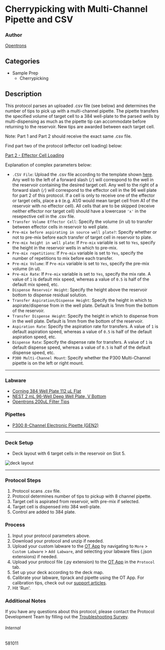 # Cherrypicking with Multi-Channel Pipette and CSV

### Author
[Opentrons](https://opentrons.com/)

## Categories
* Sample Prep
	* Cherrypicking

## Description
This protocol parses an uploaded .csv file (see below) and determines the number of tips to pick up with a multi-channel pipette. The pipette transfers the specified volume of target cell to a 384 well-plate to the parsed wells by multi-dispensing as much as the pipette tip can accommodate before returning to the reservoir. New tips are awarded between each target cell.

Note: Part 1 and Part 2 should receive the exact same .csv file.

Find part two of the protocol (effector cell loading) below:

[Part 2 - Effector Cell Loading](https://protocols.opentrons.com/protocol/581011-pt2)

Explanation of complex parameters below:
* `.CSV File`: Upload the .csv file according to the template shown [here](https://opentrons-protocol-library-website.s3.amazonaws.com/custom-README-images/581011/co-culture_template_protocol.numbers). Any well to the left of a forward slash (`/`) will correspond to the well in the reservoir containing the desired target cell. Any well to the right of a forward slash (`/`) will correspond to the effector cell in the 96 well plate for part 2 of this protocol. If a cell is only to receive one of the effector or target cells, place a `0` (e.g. A1/0 would mean target cell from A1 of the reservoir with no effector cell). All cells that are to be skipped (receive neither effector nor target cell) should have a lowercase `'x'` in the resepective cell in the .csv file.
* `Transfer Volume Effector Cell`: Specify the volume (in ul) to transfer between effector cells in reservoir to well plate.
* `Pre-mix before aspirating in source well plate?`: Specify whether or not to pre-mix before each transfer of target cell in reservoir to plate.
* `Pre-mix height in well plate`: If `Pre-mix` variable is set to `Yes`, specify the height in the reservoir wells in which to pre-mix.
* `Pre-mix repetitions`: If `Pre-mix` variable is set to `Yes`, specify the number of repetitions to mix before each transfer.
* `Pre-mix Volume`: If `Pre-mix` variable is set to `Yes`, specify the pre-mix volume (in ul).
* `Pre-mix Rate`: If `Pre-mix` variable is set to `Yes`, specify the mix rate. A value of `1` is default mix speed, whereas a value of `0.5` is half of the default mix speed, etc.
* `Dispense Reservoir Height`: Specify the height above the reservoir bottom to dispense residual solution. 
* `Transfer Aspiration/Dispense Height`: Specify the height in which to aspirate/dispense from in the well plate. Default is 1mm from the bottom of the reservoir.
* `Transfer Dispense Height`: Specify the height in which to dispense from in the well plate. Default is 1mm from the bottom of the reservoir.
* `Aspiration Rate`: Specify the aspiration rate for transfers. A value of `1` is default aspiration speed, whereas a value of `0.5` is half of the default aspiration speed, etc.
* `Dispense Rate`: Specify the dispense rate for transfers. A value of `1` is default dispense speed, whereas a value of `0.5` is half of the default dispense speed, etc.
* `P300 Multi-Channel Mount`: Specify whether the P300 Multi-Channel pipette is on the left or right mount.


---

### Labware
* [Corning 384 Well Plate 112 µL Flat](https://labware.opentrons.com/corning_384_wellplate_112ul_flat?category=wellPlate)
* [NEST 2 mL 96-Well Deep Well Plate, V Bottom](https://shop.opentrons.com/collections/lab-plates/products/nest-0-2-ml-96-well-deep-well-plate-v-bottom)
* [Opentrons 200uL Filter Tips](https://shop.opentrons.com/collections/opentrons-tips/products/opentrons-200ul-filter-tips)

### Pipettes
* [P300 8-Channel Electronic Pipette (GEN2)](https://shop.opentrons.com/collections/ot-2-robot/products/8-channel-electronic-pipette)

---

### Deck Setup
* Deck layout with 6 target cells in the reservoir on Slot 5.

![deck layout](https://opentrons-protocol-library-website.s3.amazonaws.com/custom-README-images/581011/Screen+Shot+2021-08-19+at+11.37.48+AM.png)

---

### Protocol Steps
1. Protocol scans .csv file.
2. Protocol determines number of tips to pickup with 8 channel pipette.
3. Target cell is aspirated from reservoir, with pre-mix if selected.
4. Target cell is dispensed into 384 well-plate.
5. Control are added to 384 plate.

### Process
1. Input your protocol parameters above.
2. Download your protocol and unzip if needed.
3. Upload your custom labware to the [OT App](https://opentrons.com/ot-app) by navigating to `More` > `Custom Labware` > `Add Labware`, and selecting your labware files (.json extensions) if needed.
4. Upload your protocol file (.py extension) to the [OT App](https://opentrons.com/ot-app) in the `Protocol` tab.
5. Set up your deck according to the deck map.
6. Calibrate your labware, tiprack and pipette using the OT App. For calibration tips, check out our [support articles](https://support.opentrons.com/en/collections/1559720-guide-for-getting-started-with-the-ot-2).
7. Hit 'Run'.

### Additional Notes
If you have any questions about this protocol, please contact the Protocol Development Team by filling out the [Troubleshooting Survey](https://protocol-troubleshooting.paperform.co/).

###### Internal
581011
